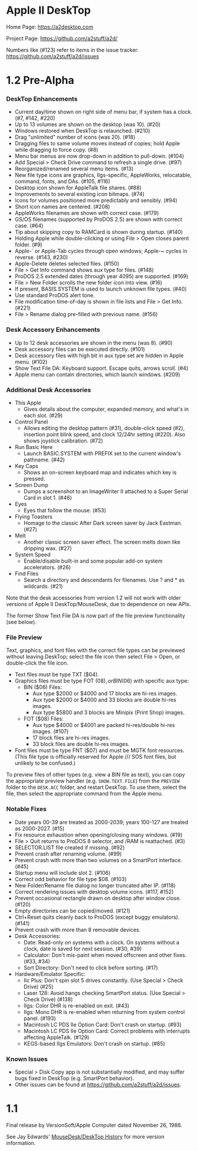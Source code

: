 # Apple II DeskTop

Home Page: https://a2desktop.com

Project Page: https://github.com/a2stuff/a2d/

Numbers like (#123) refer to items in the issue tracker.
https://github.com/a2stuff/a2d/issues

# 1.2 Pre-Alpha

### DeskTop Enhancements

* Current day/time shown on right side of menu bar, if system has a clock. (#7, #142, #220)
* Up to 13 volumes are shown on the desktop (was 10). (#20)
* Windows restored when DeskTop is relaunched. (#210)
* Drag "unlimited" number of icons (was 20). (#18)
* Dragging files to same volume moves instead of copies; hold Apple while dragging to force copy. (#8)
* Menu bar menus are now drop-down in addition to pull-down. (#104)
* Add Special > Check Drive command to refresh a single drive. (#97)
* Reorganized/renamed several menu items. (#13)
* New file type icons are graphics, IIgs-specific, AppleWorks, relocatable, command, fonts, and DAs. (#105, #116)
* Desktop icon shown for AppleTalk file shares. (#88)
* Improvements to several existing icon bitmaps. (#74)
* Icons for volumes positioned more predictably and sensibly. (#94)
* Short icon names are centered. (#208)
* AppleWorks filenames are shown with correct case. (#179)
* GS/OS filenames (supported by ProDOS 2.5) are shown with correct case. (#64)
* Tip about skipping copy to RAMCard is shown during startup. (#140)
* Holding Apple while double-clicking or using File > Open closes parent folder. (#9)
* Apple-` or Apple-Tab cycles through open windows; Apple-~ cycles in reverse. (#143, #230)
* Apple-Delete deletes selected files. (#150)
* File > Get Info command shows aux type for files. (#148)
* ProDOS 2.5 extended dates (through year 4095) are supported. (#169)
* File > New Folder scrolls the new folder icon into view. (#16)
* If present, BASIS.SYSTEM is used to launch unknown file types. (#40)
* Use standard ProDOS alert tone.
* File modification time-of-day is shown in file lists and File > Get Info. (#221)
* File > Rename dialog pre-filled with previous name. (#156)

### Desk Accessory Enhancements

* Up to 12 desk accessories are shown in the menu (was 8). (#90)
* Desk accessory files can be executed directly. (#101)
* Desk accessory files with high bit in aux type set are hidden in Apple menu. (#102)
* Show Text File DA: Keyboard support. Escape quits, arrows scroll. (#4)
* Apple menu can contain directories, which launch windows. (#209)

### Additional Desk Accessories

* This Apple
  * Gives details about the computer, expanded memory, and what's in each slot. (#29)
* Control Panel
  * Allows editing the desktop pattern (#31), double-click speed (#2), insertion point blink speed, and clock 12/24hr setting (#220). Also shows joystick calibration. (#72)
* Run Basic Here
  * Launch BASIC.SYSTEM with PREFIX set to the current window's pathname. (#42)
* Key Caps
  * Shows an on-screen keyboard map and indicates which key is pressed.
* Screen Dump
  * Dumps a screenshot to an ImageWriter II attached to a Super Serial Card in slot 1. (#46)
* Eyes
  * Eyes that follow the mouse. (#53)
* Flying Toasters
  * Homage to the classic After Dark screen saver by Jack Eastman. (#27)
* Melt
  * Another classic screen saver effect. The screen melts down like dripping wax. (#27)
* System Speed
  * Enable/disable built-in and some popular add-on system accelerators. (#26)
* Find Files
  * Search a directory and descendants for filenames. Use ? and * as wildcards. (#21)

Note that the desk accessories from version 1.2 will not work with older versions
of Apple II DeskTop/MouseDesk, due to dependence on new APIs.

The former Show Text File DA is now part of the file preview
functionality (see below).

### File Preview

Text, graphics, and font files with the correct file types can be
previewed without leaving DeskTop; select the file icon then select
File > Open, or double-click the file icon.

* Text files must be type TXT ($04).
* Graphics files must be type FOT ($08), or BIN ($06) with specific aux type:
  * BIN ($06) Files:
    * Aux type $2000 or $4000 and 17 blocks are hi-res images.
    * Aux type $2000 or $4000 and 33 blocks are double hi-res images.
    * Aux type $5800 and 3 blocks are Minipix (Print Shop) images.
  * FOT ($08) Files:
    * Aux type $4000 or $4001 are packed hi-res/double hi-res images. (#107)
    * 17 block files are hi-res images.
    * 33 block files are double hi-res images.
* Font files must be type FNT ($07) and must be MGTK font resources. (This file type is officially reserved for Apple /// SOS font files, but unlikely to be confused.)

To preview files of other types (e.g. view a BIN file as text), you
can copy the appropriate preview handler (e.g. `SHOW.TEXT.FILE`) from
the `PREVIEW` folder to the `DESK.ACC` folder, and restart DeskTop. To
use them, select the file, then select the appropriate command from
the Apple menu.

### Notable Fixes

* Date years 00-39 are treated as 2000-2039; years 100-127 are treated as 2000-2027. (#15)
* Fix resource exhaustion when opening/closing many windows. (#19)
* File > Quit returns to ProDOS 8 selector, and /RAM is reattached. (#3)
* SELECTOR.LIST file created if missing. (#92)
* Prevent crash after renaming volume. (#99)
* Prevent crash with more than two volumes on a SmartPort interface. (#45)
* Startup menu will include slot 2. (#106)
* Correct odd behavior for file type $08. (#103)
* New Folder/Rename file dialog no longer truncated after IP. (#118)
* Correct rendering issues with desktop volume icons. (#117, #152)
* Prevent occasional rectangle drawn on desktop after window close. (#120)
* Empty directories can be copied/moved. (#121)
* Ctrl+Reset quits cleanly back to ProDOS (except buggy emulators). (#141)
* Prevent crash with more than 8 removable devices.
* Desk Accessories:
  * Date: Read-only on systems with a clock. On systems without a clock, date is saved for next session. (#30, #39)
  * Calculator: Don't mis-paint when moved offscreen and other fixes. (#33, #34)
  * Sort Directory: Don't need to click before sorting. (#17)
* Hardware/Emulator Specific:
  * IIc Plus: Don't spin slot 5 drives constantly. (Use Special > Check Drive) (#25)
  * Laser 128: Avoid hangs checking SmartPort status. (Use Special > Check Drive) (#138)
  * IIgs: Color DHR is re-enabled on exit. (#43)
  * IIgs: Mono DHR is re-enabled when returning from system control panel. (#193)
  * Macintosh LC PDS IIe Option Card: Don't crash on startup. (#93)
  * Macintosh LC PDS IIe Option Card: Correct problems with interrupts affecting AppleTalk. (#129)
  * KEGS-based IIgs Emulators: Don't crash on startup. (#85)

### Known Issues

* Special > Disk Copy app is not substantially modified, and may suffer bugs fixed in DeskTop (e.g. SmartPort behavior).
* Other issues can be found at https://github.com/a2stuff/a2d/issues.


# 1.1

Final release by VersionSoft/Apple Computer dated November 26, 1986.

See Jay Edwards' [MouseDesk/DeskTop History](https://mirrors.apple2.org.za/ground.icaen.uiowa.edu/MiscInfo/Misc/mousedesk.info)
for more version information.
